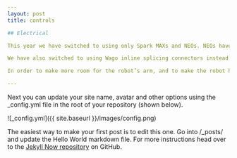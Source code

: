 ```yaml
---
layout: post
title: controls

## Electrical

This year we have switched to using only Spark MAXs and NEOs. NEOs have been beneficial because they are smaller and lighter but still stronger than the red-line motors we have used in previous years. They also offer better control with their built in encoders. These built in encoders are more accurate than separate ones, which are also very difficult to install.

We have also switched to using Wago inline splicing connectors instead of quick connects. We made this change because they are far easier and faster to make and are reusable. 

In order to make more room for the robot’s arm, and to make the robot heavier in the back to prevent it from tipping forward when the arm moves, we moved all the electrical components to the back of the robot, with the battery, the heaviest part, the furthest towards the back.

---
```



Next you can update your site name, avatar and other options using the _config.yml file in the root of your repository (shown below).

![_config.yml]({{ site.baseurl }}/images/config.png)

The easiest way to make your first post is to edit this one. Go into /_posts/ and update the Hello World markdown file. For more instructions head over to the [Jekyll Now repository](https://github.com/barryclark/jekyll-now) on GitHub.
